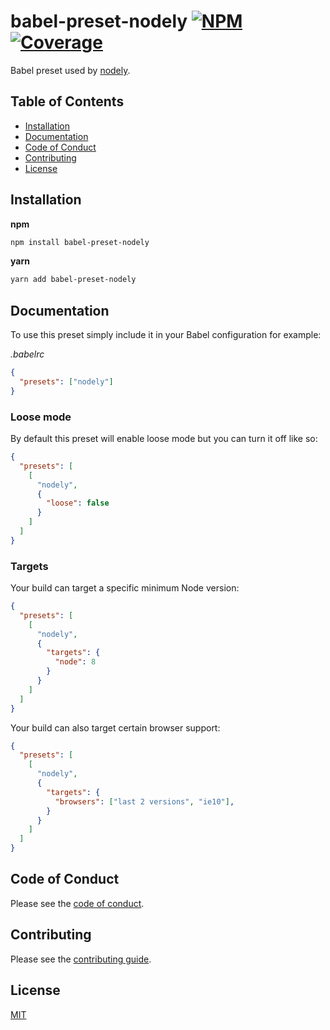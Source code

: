 # babel-preset-nodely [![NPM][npm-img]][npm-url] [![Coverage][cov-img]][cov-url]

Babel preset used by [nodely](https://github.com/dogma-io/nodely).

## Table of Contents

*   [Installation](#installation)
*   [Documentation](#documentation)
*   [Code of Conduct](#code-of-conduct)
*   [Contributing](#contributing)
*   [License](#license)

## Installation

**npm**

```bash
npm install babel-preset-nodely
```

**yarn**

```bash
yarn add babel-preset-nodely
```

## Documentation

To use this preset simply include it in your Babel configuration for example:

*.babelrc*

```json
{
  "presets": ["nodely"]
}
```

### Loose mode

By default this preset will enable loose mode but you can turn it off like so:

```json
{
  "presets": [
    [
      "nodely",
      {
        "loose": false
      }
    ]
  ]
}
```

### Targets

Your build can target a specific minimum Node version:

```json
{
  "presets": [
    [
      "nodely",
      {
        "targets": {
          "node": 8
        }
      }
    ]
  ]
}
```

Your build can also target certain browser support:

```json
{
  "presets": [
    [
      "nodely",
      {
        "targets": {
          "browsers": ["last 2 versions", "ie10"],
        }
      }
    ]
  ]
}
```

## Code of Conduct

Please see the [code of conduct](CODE_OF_CONDUCT.md).

## Contributing

Please see the [contributing guide](CONTRIBUTING.md).

## License

[MIT](LICENSE.md)

[cov-img]: https://img.shields.io/codecov/c/github/dogma-io/babel-preset-nodely.svg "Code Coverage"
[cov-url]: https://codecov.io/gh/dogma-io/babel-preset-nodely

[npm-img]: https://img.shields.io/npm/v/babel-preset-nodely.svg "NPM Version"
[npm-url]: https://www.npmjs.com/package/babel-preset-nodely
